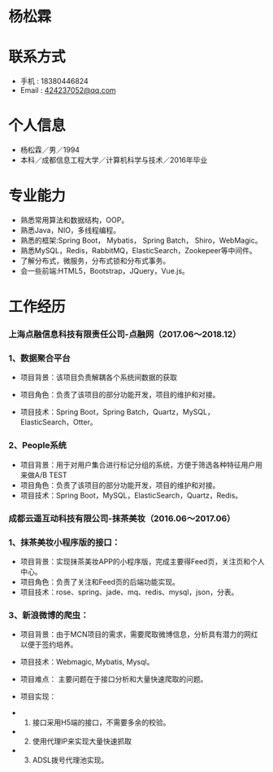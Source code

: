 # 杨松霖

# 联系方式
- 手机 : 18380446824
- Email : 424237052@qq.com

# 个人信息
- 杨松霖／男／1994
- 本科／成都信息工程大学／计算机科学与技术／2016年毕业

# 专业能力
- 熟悉常用算法和数据结构，OOP。
- 熟悉Java，NIO，多线程编程。
- 熟悉的框架:Spring Boot， Mybatis， Spring Batch， Shiro，WebMagic。
- 熟悉MySQL，Redis，RabbitMQ，ElasticSearch，Zookepeer等中间件。
- 了解分布式，微服务，分布式锁和分布式事务。
- 会一些前端:HTML5，Bootstrap，JQuery，Vue.js。

# 工作经历

### 上海点融信息科技有限责任公司-点融网（2017.06～2018.12）
### 1、数据聚合平台
- 项目背景：该项目负责解耦各个系统间数据的获取

- 项目角色：负责了该项目的部分功能开发，项目的维护和对接。

- 项目技术：Spring Boot，Spring Batch，Quartz，MySQL，ElasticSearch，Otter。

### 2、People系统

- 项目背景：用于对用户集合进行标记分组的系统，方便于筛选各种特征用户用来做A/B TEST
- 项目角色：负责了该项目的部分功能开发，项目的维护和对接。
- 项目技术：Spring Boot，MySQL，ElasticSearch，Quartz，Redis。

### 成都云遥互动科技有限公司-抹茶美妆（2016.06～2017.06）

### 1、抹茶美妆小程序版的接口：
- 项目背景：实现抹茶美妆APP的小程序版，完成主要得Feed页，关注页和个人中心。
- 项目角色：负责了关注和Feed页的后端功能实现。
- 项目技术：rose、spring、jade、mq、redis、mysql，json，分表。

### 3、新浪微博的爬虫：
- 项目背景：由于MCN项目的需求，需要爬取微博信息，分析具有潜力的网红以便于签约培养。

- 项目技术：Webmagic, Mybatis, Mysql。

- 项目难点： 主要问题在于接口分析和大量快速爬取的问题。

- 项目实现：
- 1.  接口采用H5端的接口，不需要多余的校验。
- 2. 使用代理IP来实现大量快速抓取
- 3. ADSL拨号代理池实现。
